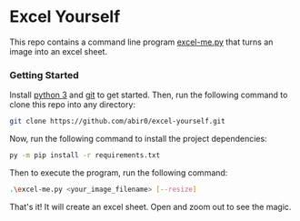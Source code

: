 Excel Yourself
==============

This repo contains a command line program [excel-me.py](https://github.com/abir0/excel-yourself/blob/main/excel-me.py) that turns an image into an excel sheet.

### Getting Started

Install [python 3](https://www.python.org/downloads/) and [git](https://git-scm.com/) to get started. Then, run the following command to clone this repo into any directory:

```bash
git clone https://github.com/abir0/excel-yourself.git
```

Now, run the following command to install the project dependencies:

```bash
py -m pip install -r requirements.txt
```

Then to execute the program, run the following command:

```bash
.\excel-me.py <your_image_filename> [--resize]
```

That's it! It will create an excel sheet. Open and zoom out to see the magic.
